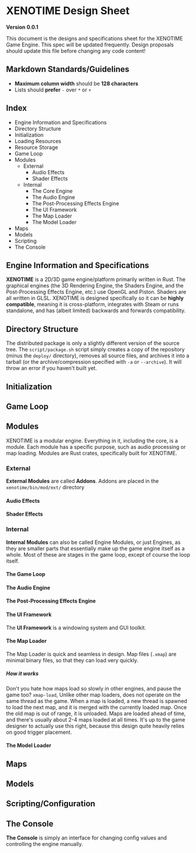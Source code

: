 # XENOTIME Design Sheet

**Version 0.0.1**

This document is the designs and specifications sheet for the XENOTIME Game Engine. This spec will be updated frequently. Design
proposals should update this file before changing any code content!

## Markdown Standards/Guidelines

- **Maximum column width** should be **128 characters**
- Lists should **prefer** `-` over `*` or `+`

## Index

- Engine Information and Specifications
- Directory Structure
- Initialization
- Loading Resources
- Resource Storage
- Game Loop
- Modules
	- External
		- Audio Effects
		- Shader Effects
	- Internal
		- The Core Engine
		- The Audio Engine
		- The Post-Processing Effects Engine
		- The UI Framework
		- The Map Loader
		- The Model Loader
- Maps
- Models
- Scripting
- The Console

## Engine Information and Specifications

**XENOTIME** is a 2D/3D game engine/platform primarily written in Rust. The graphical engines (the 3D Rendering Engine, the
Shaders Engine, and the Post-Processing Effects Engine, etc.) use OpenGL and Piston. Shaders are all written in GLSL. XENOTIME
is designed specifically so it can be **highly compatible**, meaning it is cross-platform, integrates with Steam or runs
standalone, and has (albeit limited) backwards and forwards compatibility.

## Directory Structure

The distributed package is only a slightly different version of the source tree. The `script/package.sh` script simply creates a
copy of the repository (minus the `deploy/` directory), removes all source files, and archives it into a tarball (or the
archive/compression specified with `-a` or `--archive`). It will throw an error if you haven't built yet.

## Initialization



## Game Loop



## Modules

XENOTIME is a modular engine. Everything in it, including the core, is a module. Each module has a specific purpose, such as
audio processing or map loading. Modules are Rust crates, specifically built for XENOTIME.

### External

**External Modules** are called **Addons**. Addons are placed in the `xenotime/bin/mod/ext/` directory

#### Audio Effects



#### Shader Effects



### Internal

**Internal Modules** can also be called Engine Modules, or just Engines, as they are smaller parts that essentially make up the
game engine itself as a whole. Most of these are stages in the game loop, except of course the loop itself.

#### The Game Loop



#### The Audio Engine



#### The Post-Processing Effects Engine



#### The UI Framework

The **UI Framework** is a windowing system and GUI toolkit.

#### The Map Loader

The Map Loader is quick and seamless in design. Map files (`.xmap`) are minimal binary files, so that they can load very
quickly.

##### How it works

Don't you hate how maps load so slowly in other engines, and pause the game too? `xmap-load`, Unlike other map loaders, does not
operate on the same thread as the game. When a map is loaded, a new thread is spawned to load the next map, and it is merged
with the currently loaded map. Once the old map is out of range, it is unloaded. Maps are loaded ahead of time, and there's
usually about 2-4 maps loaded at all times. It's up to the game designer to actually use this right, because this design quite
heavily relies on good trigger placement.

#### The Model Loader



## Maps



## Models



## Scripting/Configuration



## The Console

**The Console** is simply an interface for changing config values and controlling the engine manually.
